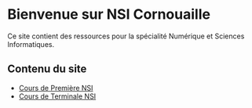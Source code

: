 # Bienvenue sur NSI Cornouaille

Ce site contient des ressources pour la spécialité Numérique et Sciences Informatiques.

## Contenu du site

* [Cours de Première NSI](premiere/index.md)
* [Cours de Terminale NSI](terminales/index.md)

